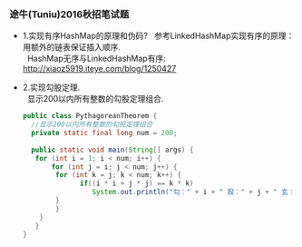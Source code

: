 ### 途牛(Tuniu)2016秋招笔试题 ###
* 1.实现有序HashMap的原理和伪码?
 &nbsp; 参考LinkedHashMap实现有序的原理：用额外的链表保证插入顺序.    
 &nbsp; HashMap无序与LinkedHashMap有序: <http://xiaoz5919.iteye.com/blog/1250427>

* 2.实现勾股定理.    
  &nbsp;  显示200以内所有整数的勾股定理组合.
  ```java
  public class PythagoreanTheorem {
    //显示200以内所有整数的勾股定理组合
    private static final long num = 200;
    
    public static void main(String[] args) {
	 for (int i = 1; i < num; i++) {
	     for (int j = i; j < num; j++) {
		  for (int k = j; k < num; k++) {
		        if((i * i + j * j) == k * k)
		           System.out.println("勾：" + i + " 股：" + j + " 玄：" + k);
		  }
	      }
	  }
     }
  }
  ```
